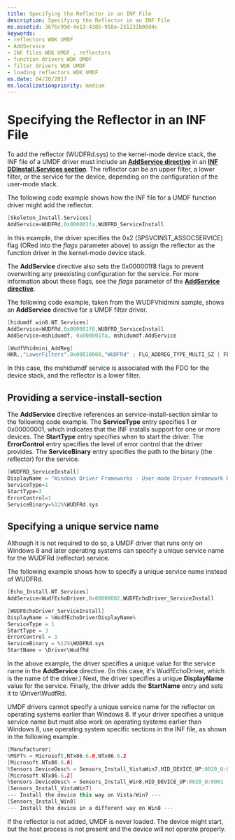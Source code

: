 ```yaml
---
title: Specifying the Reflector in an INF File
description: Specifying the Reflector in an INF File
ms.assetid: 3676c99d-4e13-4385-910a-251232b00d4c
keywords:
- reflectors WDK UMDF
- AddService
- INF files WDK UMDF , reflectors
- function drivers WDK UMDF
- filter drivers WDK UMDF
- loading reflectors WDK UMDF
ms.date: 04/20/2017
ms.localizationpriority: medium
---
```


# Specifying the Reflector in an INF File


To add the reflector (WUDFRd.sys) to the kernel-mode device stack, the INF file of a UMDF driver must include an [**AddService directive**](https://msdn.microsoft.com/library/windows/hardware/ff546326) in an [**INF DDInstall.Services section**](https://msdn.microsoft.com/library/windows/hardware/ff547349). The reflector can be an upper filter, a lower filter, or the service for the device, depending on the configuration of the user-mode stack.

The following code example shows how the INF file for a UMDF function driver might add the reflector.

```cpp
[Skeleton_Install.Services]
AddService=WUDFRd,0x000001fa,WUDFRD_ServiceInstall
```

In this example, the driver specifies the 0x2 (SPSVCINST\_ASSOCSERVICE) flag (ORed into the *flags* parameter above) to assign the reflector as the function driver in the kernel-mode device stack.

The **AddService** directive also sets the 0x000001f8 flags to prevent overwriting any preexisting configuration for the service. For more information about these flags, see the *flags* parameter of the [**AddService directive**](https://msdn.microsoft.com/library/windows/hardware/ff546326).

The following code example, taken from the WUDFVhidmini sample, shows an **AddService** directive for a UMDF filter driver.

```cpp
[hidumdf.win8.NT.Services]
AddService=WUDFRd,0x000001f8,WUDFRD_ServiceInstall  
AddService=mshidumdf, 0x000001fa, mshidumdf.AddService

[WudfVhidmini_AddReg]
HKR,,"LowerFilters",0x00010008,"WUDFRd" ; FLG_ADDREG_TYPE_MULTI_SZ | FLG_ADDREG_APPEND
```

In this case, the mshidumdf service is associated with the FDO for the device stack, and the reflector is a lower filter.

## Providing a service-install-section


The **AddService** directive references an service-install-section similar to the following code example. The **ServiceType** entry specifies 1 or 0x00000001, which indicates that the INF installs support for one or more devices. The **StartType** entry specifies when to start the driver. The **ErrorControl** entry specifies the level of error control that the driver provides. The **ServiceBinary** entry specifies the path to the binary (the reflector) for the service.

```cpp
[WUDFRD_ServiceInstall]
DisplayName = "Windows Driver Frameworks - User-mode Driver Framework Reflector"
ServiceType=1
StartType=3
ErrorControl=1
ServiceBinary=%12%\WUDFRd.sys
```

## Specifying a unique service name


Although it is not required to do so, a UMDF driver that runs only on Windows 8 and later operating systems can specify a unique service name for the WUDFRd (reflector) service.

The following example shows how to specify a unique service name instead of WUDFRd.

```cpp
[Echo_Install.NT.Services]
AddService=WudfEchoDriver,0x00000002,WUDFEchoDriver_ServiceInstall

[WUDFEchoDriver_ServiceInstall]
DisplayName = %WudfEchoDriverDisplayName%
ServiceType = 1
StartType = 3
ErrorControl = 1
ServiceBinary = %12%\WUDFRd.sys
StartName = \Driver\WudfRd
```

In the above example, the driver specifies a unique value for the service name in the **AddService** directive. (In this case, it's WudfEchoDriver, which is the name of the driver.) Next, the driver specifies a unique **DisplayName** value for the service. Finally, the driver adds the **StartName** entry and sets it to \\Driver\\WudfRd.

UMDF drivers cannot specify a unique service name for the reflector on operating systems earlier than Windows 8. If your driver specifies a unique service name but must also work on operating systems earlier than Windows 8, use operating system specific sections in the INF file, as shown in the following example.

```cpp
[Manufacturer]
%MSFT% = Microsoft,NTx86.6.0,NTx86.6.2
[Microsoft.NTx86.6.0]
%Sensors.DeviceDesc% = Sensors_Install_VistaWin7,HID_DEVICE_UP:0020_U:0001
[Microsoft.NTx86.6.2]
%Sensors.DeviceDesc% = Sensors_Install_Win8,HID_DEVICE_UP:0020_U:0001
[Sensors_Install_VistaWin7]
--- Install the device this way on Vista/Win7 ---
[Sensors_Install_Win8]
--- Install the device in a different way on Win8 ---
```

If the reflector is not added, UMDF is never loaded. The device might start, but the host process is not present and the device will not operate properly.

 

 





